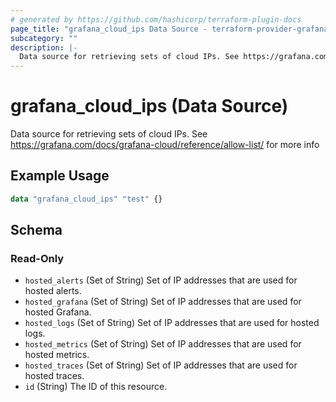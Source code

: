 ```yaml
---
# generated by https://github.com/hashicorp/terraform-plugin-docs
page_title: "grafana_cloud_ips Data Source - terraform-provider-grafana"
subcategory: ""
description: |-
  Data source for retrieving sets of cloud IPs. See https://grafana.com/docs/grafana-cloud/reference/allow-list/ for more info
---
```


# grafana_cloud_ips (Data Source)

Data source for retrieving sets of cloud IPs. See https://grafana.com/docs/grafana-cloud/reference/allow-list/ for more info

## Example Usage

```terraform
data "grafana_cloud_ips" "test" {}
```

<!-- schema generated by tfplugindocs -->
## Schema

### Read-Only

- `hosted_alerts` (Set of String) Set of IP addresses that are used for hosted alerts.
- `hosted_grafana` (Set of String) Set of IP addresses that are used for hosted Grafana.
- `hosted_logs` (Set of String) Set of IP addresses that are used for hosted logs.
- `hosted_metrics` (Set of String) Set of IP addresses that are used for hosted metrics.
- `hosted_traces` (Set of String) Set of IP addresses that are used for hosted traces.
- `id` (String) The ID of this resource.
